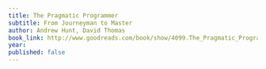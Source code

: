 ```yaml
---
title: The Pragmatic Programmer
subtitle: From Journeyman to Master
author: Andrew Hunt, David Thomas
book_link: http://www.goodreads.com/book/show/4099.The_Pragmatic_Programmer
year:
published: false
---
```

